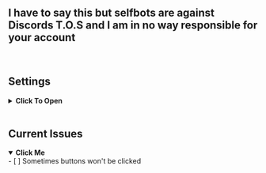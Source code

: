 <h2>I have to say this but selfbots are against Discords T.O.S and I am in no way responsible for your account</h2><br>

## Settings
<details>
<summary><strong>Click To Open</strong></summary>
The program will make the settings file automatically on the first startup

```json
{
    "token": "", // the token of the account I will add multi token support soon
    "channel": "", // the id of the channel you want to send the slash commands to
    "webhookID": "", // mostly used for debugging purposes but I may do something
    "safe": true // A safemode verson of the bot all it does is remove the crime command so you don't die
}
```
</details>
</br>

## Current Issues
<details open>
<summary><strong>Click Me</strong></summary>
- [ ] Sometimes buttons won't be clicked
</details>